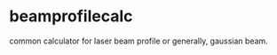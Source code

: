 beamprofilecalc
===============

common calculator for laser beam profile or generally, gaussian beam.
